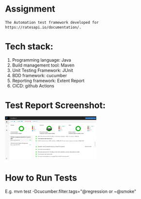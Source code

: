 # Assignment
    The Automation test framework developed for https://ratesapi.io/documentation/. 
    
# Tech stack:
  1. Programming language: Java
  2. Build management tool: Maven
  3. Unit Testing Framework: JUnit
  4. BDD framework: cucumber
  5. Reporting framework: Extent Report
  6. CICD: github Actions
  
  
  # Test Report Screenshot:
  <img src="./test_report.PNG" alt="Your image title" width="300"/>
  
  # How to Run Tests
   E.g. mvn test -Dcucumber.filter.tags="@regression or ~@smoke"

